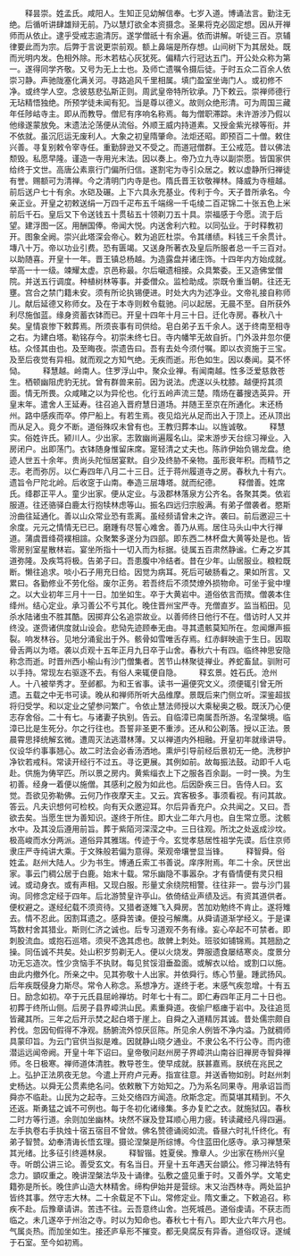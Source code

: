 <!-- { "loadSidebar": true } -->
　　释昙崇。姓孟氏。咸阳人。生知正见幼解信奉。七岁入道。博诵法言。勤注无绝。后循听讲肆雄辩无前。乃以慧灯欲全本资摄念。圣果将克必固定想。因从开禅师而从依止。逮乎受戒志逾清厉。遂学僧祇十有余遍。依而讲解。听徒三百。京辅律要此而为宗。后弊于言说更崇前观。额上鼻端是所存想。山间树下为其居处。既而光明内发。色相外除。形木若枯心灰犹死。偏精六行冠达五门。开公处众称为第一。遂得同学齐敬。又号为无上士也。及师亡遗嘱令摄后徒。于时五众二百余人依崇习静。声驰陇塞化满关河。寻路追风千里相属。填门盈室坐诲门人。或初修不净。或终学人空。念彼慈悲弘斯正则。周武皇帝特所钦承。乃下敕云。崇禅师德行无玷精悟独绝。所预学徒未闻有犯。当是尊以德义。故则众绝形清。可为周国三藏年任陟岵寺主。即从而教导。僧尼有序响名称焉。每为僧职滞踪。未许游涉乃假以他缘遂蒙放免。末遗法沦荡便从流俗。外顺王威内持道素。又授金紫光禄等衔。并不依就。虽沉厄运无废利人。大象之初皇隋肇命。法炬还昭。即预百二十僧。敕住兴善。寻复别敕令宰寺任。重勤辞逊又不受之。而道冠僧群。王公戒范。昔以佛法颓毁。私愿早隆。谨造一寺用光末法。因以奏上。帝乃立九寺以副崇愿。皆国家供给终于文世。高唐公素禀行门偏所归信。遂割宅为寺引众居之。敕以虚静所归禅徒有誉。赐额可为清禅。今之清明门内寺是也。隋氏晋王钦敬禅林。降威为寺檀越。前后送户七十有余。水硙及碾。上下六具永充基业。传利于今。天子昔所承名。今亲正业。开皇之初敕送绢一万四千疋布五千端绵一千屯绫二百疋锦二十张五色上米前后千石。皇后又下令送钱五十贯毡五十领剃刀五十具。崇福感于今愿。流于后望。建浮图一区。用酬国俸。帝闻大悦。内送舍利六粒。以同弘业。于时释教初开。图象全阙。崇兴此塔深会帝心。敕为追匠杜崇。令其缮绩。料钱三千余贯计。塼八十万。帝以功业引费。恐有匮竭。又送身所著衣及皇后所服者总一千三百对。以助随喜。开皇十一年。晋王镇总杨越。为造露盘并诸庄饰。十四年内方始成就。举高一十一级。竦耀太虚。京邑称最。尔后嚫遗相接。众具繁委。王又造佛堂僧院。并送五行调度。种植树林等事。并委僧众。监检助成。崇既令重当朝。往还无壅。宫合之禁门籍未安。须有所论执锡便进。时处大内为述净业。文帝礼接自称师儿。献后延德又称师女。及在于本寺则敕令载驰。问以起居。无晨不至。自所获外利尽施伽蓝。缘身资蓄衣钵而已。开皇十四年十月三十日。迁化寺房。春秋八十矣。皇情哀惨下敕葬焉。所须丧事有司供给。皂白弟子五千余人。送于终南至相寺之右。为建白塔。勒铭存今。初崇未终七日。寺内幡竿无故自折。门外汲井忽尔便枯。众怪其由也。及至晦夜。崇遗告曰。吾有去处今须付嘱。即以衣资施于三宝。及至后夜觉有异相。就而观之方知气绝。无疾而逝。形色如生。因以奏闻。莫不怀恸。
　　释慧越。岭南人。住罗浮山中。聚众业禅。有闻南越。性多泛爱慈救苍生。栖顿幽阻虎豹无扰。曾有群兽来前。因为说法。虎遂以头枕膝。越便捋其须面。情无所畏。众咸睹之以为异伦也。化行五岭声流三楚。隋炀在蕃搜选英异。开皇末年。遣舍人王延寿。往召追入晋府慧日道场。并随王至京在所通化。末还杨州。路中感疾而卒。停尸船上。有若生焉。夜见焰光从足而出入于顶上。还从顶出而从足入。竟夕不断。道俗殊叹未曾有也。王教归葬本山。以旌诚敬。
　　释慧实。俗姓许氏。颍川人。少出家。志敦幽尚遍履名山。梁末游步天台综习禅业。入房闭户。出即荡门。衣钵随身惟留床席。寔轻清之丈夫也。陈祚伊始负锡龙盘。绝迹人世五十余年。贵尚头陀恒居宴默。自少及终胁不亲物。虽形衰年积。而精节之志。老而弥厉。以仁寿四年八月二十三日。迁于蒋州履道寺之房。春秋九十有六。遗旨令尸陀北岭。后收窆于山南。奉造三层塼塔。就而纪德。
　　释僧善。姓席氏。绛郡正平人。童少出家。便从定业。与汲郡林落泉方公齐名。各聚其类。依岩服道。往还骆驿白鹿太行抱犊林虑等山。振名四远归宗殷满。有弟子僧袭者。愍斯汾曲往延通化。善以山众常业恐有乖离。虽经频请曾未之许。袭曰。前后邀迎三十余度。元元之情情无已已。磨踵有尽誓心难舍。善乃从焉。居住马头山中大行禅道。蒲虞晋绛荷襆相諠。众聚繁多遂分为四部。即东西二林杯盘大黄等处是也。皆零房别室星散林岩。宴坐所指十一切入而为标据。徒属五百肃然静谧。仁寿之岁其道弥隆。及疾笃将极。告弟子曰。吾患腹中冷结者。昔在少年。山居服业。粮粒既断。懒往追求。啖小石子用充日给。因觉为病耳。死后可破肠看之。果如所言。又累曰。各勤修业不劳化俗。废尔正务。若吾终后不须焚燎外损物命。可坐于瓮中埋之。以大业初年三月十一日。加坐如生。卒于大黄岩中。道俗依言而殡。僧袭本住绛州。结心定业。承习善公不亏其化。晚住晋州宝严寺。充僧直岁。监当稻田。见杀水陆诸虫不胜其酷。因掷弃公名追崇故业。以善师终日他行不在。借访时人又并终没。遂赍诸供度就山设会。悲恸先迹顾奉无由。寻其遗骸莫知所在。忽闻爆声振裂。响发林谷。见地分涌瓮出于外。骸骨如雪唯舌存焉。红赤鲜映逾于生日。因取骨舌两以为塔。袭以贞观十五年正月九日卒于山舍。春秋六十有四。临终神思安隐称念而逝。时晋州西小榆山有沙门僧集者。苦节山林聚徒禅业。养蛇畜鼠。驯附可以手持。常现左右驱逐不去。有俗人来辄便自隐。
　　释玄景。姓石氏。沧州人。十八被举秀才。至邺都。为和王省事。读书一遍便究文义。须便辄引曾无所遗。五载之中无书可读。晚从和禅师所听大品维摩。景既后来门侧立听。深鉴超拔将归受学。和以定业之望参问繁广。令依止慧法师授以大乘秘奥之极。既沃乃心便志存舍俗。二十有七。与诸妻子执别。告云。自临漳已南属吾所游。名涅槃境。临漳已比是生死分。尔之行往也。吾誓非圣更不重涉。还从和公剃落。授以正法。景晨霄思择统解玄微。遭周灭法逃潜林薄。又以禅道内外相融。开皇初年就缘讲导。仪设华约事事翘心。故二时法会必香汤洒地。熏炉引导前经后景初无一绝。洗秽护净钦若戒科。常读开经行不过五。寻讫更展。其例如前。故每振法鼓。动即千人屯赴。供施为俦罕匹。所以景之房内。黄紫缁衣上下之服各百余副。一时一换。为生初善。经身一着便以施僧。其感利之殷为如此也。后因卧疾三日。告侍人曰。玄觉。吾欲见弥勒佛。云何乃作夜摩天主。又云。宾客极多。事须看视。有问其故。答云。凡夫识想何可检校。向有天众邀迎耳。尔后异香充户。众共闻之。又曰。吾欲去矣。当愿生世为善知识。遂终于所住。即大业二年六月也。自生常立愿。沈骸水中。及其没后遵用前旨。葬于紫陌河深滢之中。三日往观。所沈之处返成沙坟。极高峻而水分两派。道俗异其雅瑞。传迹于今。玄觉孝慈居性祖学先谟。后住京师隶庄严寺纯讲大乘。于文殊般若偏为意得。荣观帝壤誉显当锋。
　　释智舜。俗姓孟。赵州大陆人。少为书生。博通丘索工书善说。庠序附焉。年二十余。厌世出家。事云门稠公居于白鹿。始末十载。常乐幽隐不事嚣杂。才有昏情便有灵只相诫。或动身衣。或有声相。又现白服。形量丈余绕院相警。往往非一。尝与沙门昙询。同修念定经于四年。后北游赞皇许亭山。依倚结业声绩及远。有资其道供者。便权避之。遂经纪载不须资待。又猎者逐雉飞入舜房。苦加劝勉终不肯止。遂将雉去。情不忍此。因割耳遗之。感舜苦谏。便投弓解鹰。从舜请道渐学经义。于是课笃数村舍其猎业。斯则仁济之诚也。后专习道观不务有缘。妄心卒起不可禁者。即刺股流血。或抱石巡塔。须臾不逸其虑也。故髀上刺处。班驳如铺锦焉。其翘励之操。同伍诚不共矣。处山积岁剪剃无人。便以火烧发。弊服遗食屡结寒炎。度景分功无忘造次。性少贪恼手不执财。每见贫馁泪垂盈面。或解衣以给。或割口以施。由此内撤外化。所亲之中。见其弥敬十人出家。并依舜行。练心节量。踵武扬风。后年疾既侵身力斯尽。常令人称念。系想净方。遂终于老。末感气疾忽增。十有五日。励念如初。卒于元氏县屈岭禅坊。时年七十有二。即仁寿四年正月二十日也。初葬于终所山侧。后房子县界嶂洪山民。素重舜道。夜偷尸柩瘗于岩中。及往追觅皆藏其所。三年之后开示焚之起白塔于崖上。自舜之入道精厉其诚。昔处儒宗颇自矜伐。忽因旬假得不净观。肠腑流外惊厌叵陈。所见余人例皆不净内溢。乃就稠师具蒙印旨。为云门官供当拟是难。因就静山晓夕通业。不隶公名不行公寺。而内德潜运远闻帝阙。开皇十年下诏曰。皇帝敬问赵州房子界嶂洪山南谷旧禅房寺智舜禅师。冬日极寒。禅师道体清胜。教导苍生。使早成就。朕甚嘉焉。朕统在兆民之上。弘护正法夙夜无怠。今遣上开府卢元寿。指宣往意。并送香物如别。时赵州刺史杨达。以舜无公贯素绝名问。依敕散下方始知之。乃为系名同果寺。用承诏旨而舜亦不临赴。山民为之起寺。三处交络四方闻造。欣斯念定。而莫堪其精到。不久还返。斯勇猛之诚不可例也。每于冬初化诸缘集。多办复贮之衣。就施狱囚。春秋二时方等行道。余则加坐幽林。块然不寐及登耳顺心用力疲。转读藏经凡得四遍。左手执卷右手执烛十宿五宿目不曾敛。佛名赞德诵阅如流。昏昼六时礼忏终化。有弟子智赞。幼奉清诲长悟玄理。摄论涅槃是所综博。今住蓝田化感寺。承习禅慧荣其光绪。比多征引终遁林泉。
　　释智锴。姓夏侯。豫章人。少出家在杨州兴皇寺。听朗公讲三论。善受玄文。有名当日。开皇十五年遇天台顗公。修习禅法特有念力。顗叹重之。晚讲涅槃法华及十诵律。弘敷之盛见重于时。又善外学。文笔史籍弥是所长。晚住庐山造大林精舍。缔构伊始并是营综。末又治西林寺。两处监护皆终其事。然守志大林。二十余载足不下山。常修定业。隋文重之。下敕追召。称疾不赴。后豫章请讲。苦违不往。云吾意终山舍。岂死城邑。道俗虔请。不获志而临之。未几遂卒于州治之寺。时以为知命也。春秋七十有八。即大业六年六月也。气属炎热。而加坐如生。接还庐阜形不摧变。都无臭腐反有异香。道俗叹讶。遂缄于石室。至今如初焉。
